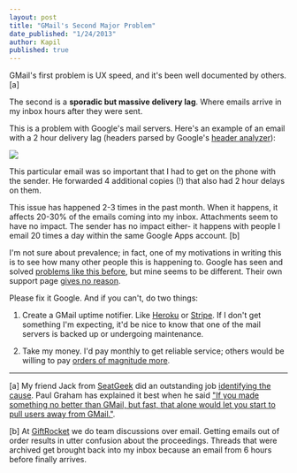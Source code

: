 ```yaml
---
layout: post
title: "GMail's Second Major Problem"
date_published: "1/24/2013"
author: Kapil
published: true
---
```


GMail's first problem is UX speed, and it's been well documented by others. \[a\]

The second is a **sporadic but massive delivery lag**. Where emails arrive in my inbox hours after they were sent.

This is a problem with Google's mail servers. Here's an example of an email with a 2 hour delivery lag (headers parsed by Google's [header analyzer](https://toolbox.googleapps.com/apps/messageheader/)):

<a href="/gmail_lag_full.jpg"><img src="/gmail_lag_small.jpg"></a>

This particular email was so important that I had to get on the phone with the sender. He forwarded 4 additional copies (!) that also had 2 hour delays on them.

This issue has happened 2-3 times in the past month. When it happens, it affects 20-30% of the emails coming into my inbox. Attachments seem to have no impact. The sender has no impact either- it happens with people I email 20 times a day within the same Google Apps account. \[b\]

I'm not sure about prevalence; in fact, one of my motivations in writing this is to see how many other people this is happening to. Google has seen and solved [problems like this before](http://thenextweb.com/google/2012/04/03/google-says-an-issue-with-gmail-is-delaying-under-3-of-messages-with-attachments/), but mine seems to be different. Their own support page [gives no reason](http://support.google.com/mail/bin/answer.py?hl=en&answer=82458).

Please fix it Google. And if you can't, do two things:

1. Create a GMail uptime notifier. Like [Heroku](http://status.heroku.com) or [Stripe](https://status.stripe.com). If I don't get something I'm expecting, it'd be nice to know that one of the mail servers is backed up or undergoing maintenance.

2. Take my money. I'd pay monthly to get reliable service; others would be willing to pay [orders of magnitude more](http://paulgraham.com/ambitious.html).

***

\[a\]  My friend Jack from [SeatGeek](http://www.seatgeek.com/super-bowl-tickets) did an outstanding job [identifying the cause](http://jackg.org/gmail-as-a-facade). Paul Graham has explained it best when he said ["If you made something no better than GMail, but fast, that alone would let you start to pull users away from GMail."](http://paulgraham.com/ambitious.html).

\[b\] At [GiftRocket](http://www.giftrocket.com) we do team discussions over email. Getting emails out of order results in utter confusion about the proceedings. Threads that were archived get brought back into my inbox because an email from 6 hours before finally arrives.
